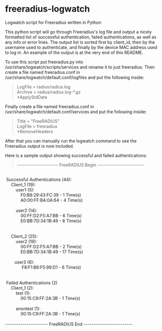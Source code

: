 # freeradius-logwatch
Logwatch script for Freeradius written in Python

This python script will go through Freeradius's log file and output a nicely formatted list of successful authentication, failed authentications, as well as any info or error lines. The output list is sorted first by client_id, then by the username used to authenticate, and finally by the device MAC address used to log in. An example of the output is at the very end of this README.

To use this script put freeradius.py into /usr/share/logwatch/scripts/services and rename it to just freeradius.
Then create a file named freeradius.conf in /usr/share/logwatch/default.conf/logfiles and put the following inside:

> LogFile = radius/radius.log<br>
Archive = radius/radius.log-*.gz<br>
*ApplyStdDate<br>


Finally create a file named freeradius.conf in /usr/share/logwatch/default.conf/services and put the following inside:

> Title = "FreeRADIUS"<br>
LogFile = freeradius<br>
*RemoveHeaders<br>


After that you can manually run the logwatch command to see the Freeradius output is now included.

Here is a sample output showing successful and failed authentications:

> ---------------------&nbsp;FreeRADIUS&nbsp;Begin&nbsp;------------------------&nbsp;<br>
<br>
&nbsp;Successful&nbsp;Authentications&nbsp;(44):<br>
&nbsp;&nbsp;&nbsp;&nbsp;&nbsp;Client_1&nbsp;(19):<br>
&nbsp;&nbsp;&nbsp;&nbsp;&nbsp;&nbsp;&nbsp;&nbsp;&nbsp;user1&nbsp;(5):<br>
&nbsp;&nbsp;&nbsp;&nbsp;&nbsp;&nbsp;&nbsp;&nbsp;&nbsp;&nbsp;&nbsp;&nbsp;&nbsp;F0:B8:29:43:FC:39&nbsp;-&nbsp;1&nbsp;Time(s)<br>
&nbsp;&nbsp;&nbsp;&nbsp;&nbsp;&nbsp;&nbsp;&nbsp;&nbsp;&nbsp;&nbsp;&nbsp;&nbsp;A0:00:FF:BA:0A:64&nbsp;-&nbsp;4&nbsp;Time(s)<br>
&nbsp;<br>
&nbsp;&nbsp;&nbsp;&nbsp;&nbsp;&nbsp;&nbsp;&nbsp;&nbsp;user2&nbsp;(14):<br>
&nbsp;&nbsp;&nbsp;&nbsp;&nbsp;&nbsp;&nbsp;&nbsp;&nbsp;&nbsp;&nbsp;&nbsp;&nbsp;00:FF:D2:F5:A7:BB&nbsp;-&nbsp;6&nbsp;Time(s)<br>
&nbsp;&nbsp;&nbsp;&nbsp;&nbsp;&nbsp;&nbsp;&nbsp;&nbsp;&nbsp;&nbsp;&nbsp;&nbsp;E0:BB:7D:34:1B:49&nbsp;-&nbsp;8&nbsp;Time(s)<br>
&nbsp;<br>
&nbsp;<br>
&nbsp;&nbsp;&nbsp;&nbsp;&nbsp;Client_2&nbsp;(25):<br>
&nbsp;&nbsp;&nbsp;&nbsp;&nbsp;&nbsp;&nbsp;&nbsp;&nbsp;user2&nbsp;(19):<br>
&nbsp;&nbsp;&nbsp;&nbsp;&nbsp;&nbsp;&nbsp;&nbsp;&nbsp;&nbsp;&nbsp;&nbsp;&nbsp;00:FF:D2:F5:A7:BB&nbsp;-&nbsp;2&nbsp;Time(s)<br>
&nbsp;&nbsp;&nbsp;&nbsp;&nbsp;&nbsp;&nbsp;&nbsp;&nbsp;&nbsp;&nbsp;&nbsp;&nbsp;E0:BB:7D:34:1B:49&nbsp;-&nbsp;17&nbsp;Time(s)<br>
&nbsp;<br>
&nbsp;&nbsp;&nbsp;&nbsp;&nbsp;&nbsp;&nbsp;&nbsp;user3&nbsp;(6):<br>
&nbsp;&nbsp;&nbsp;&nbsp;&nbsp;&nbsp;&nbsp;&nbsp;&nbsp;&nbsp;&nbsp;&nbsp;&nbsp;&nbsp;F8:F1:B6:F5:99:D1&nbsp;-&nbsp;6&nbsp;Time(s)<br>
&nbsp;<br>
&nbsp;<br>
&nbsp;Failed&nbsp;Authentications&nbsp;(2)<br>
&nbsp;&nbsp;&nbsp;&nbsp;&nbsp;Client_1&nbsp;(2):<br>
&nbsp;&nbsp;&nbsp;&nbsp;&nbsp;&nbsp;&nbsp;&nbsp;&nbsp;test&nbsp;(1):<br>
&nbsp;&nbsp;&nbsp;&nbsp;&nbsp;&nbsp;&nbsp;&nbsp;&nbsp;&nbsp;&nbsp;&nbsp;&nbsp;00:15:C9:FF:2A:3B&nbsp;-&nbsp;1&nbsp;Time(s)<br>
&nbsp;<br>
&nbsp;&nbsp;&nbsp;&nbsp;&nbsp;&nbsp;&nbsp;&nbsp;&nbsp;anontest&nbsp;(1):<br>
&nbsp;&nbsp;&nbsp;&nbsp;&nbsp;&nbsp;&nbsp;&nbsp;&nbsp;&nbsp;&nbsp;&nbsp;&nbsp;00:15:C9:FF:2A:3B&nbsp;-&nbsp;1&nbsp;Time(s)<br>
&nbsp;<br>
----------------------&nbsp;FreeRADIUS&nbsp;End&nbsp;-------------------------
